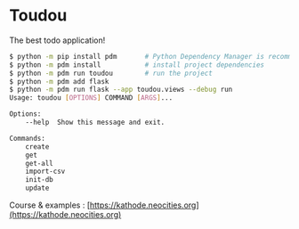 # Toudou

The best todo application!

```bash
$ python -m pip install pdm       # Python Dependency Manager is recommended
$ python -m pdm install           # install project dependencies
$ python -m pdm run toudou        # run the project
$ python -m pdm add flask
$ python -m pdm run flask --app toudou.views --debug run
Usage: toudou [OPTIONS] COMMAND [ARGS]...

Options:
    --help  Show this message and exit.

Commands:
    create
    get
    get-all
    import-csv
    init-db
    update
```

Course & examples : [https://kathode.neocities.org](https://kathode.neocities.org)

